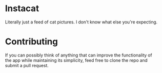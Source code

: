 # Instacat

Literally just a feed of cat pictures. I don't know what else you're expecting.

# Contributing

If you can possibly think of anything that can improve the functionality of the app while 
maintaining its simplicity, feed free to clone the repo and submit a pull request.


